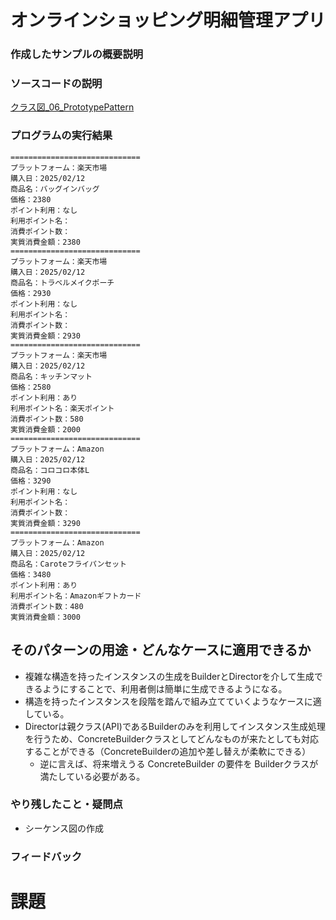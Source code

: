 # オンラインショッピング明細管理アプリ

### 作成したサンプルの概要説明

### ソースコードの説明
[クラス図_06_PrototypePattern](https://app.diagrams.net/#G1tgGOTJkjeALWFz7hoxEG2k6krkbFmu5A#%7B%22pageId%22%3A%22Zm_nHQO0GAeqFS43771l%22%7D)

### プログラムの実行結果
```
=============================
プラットフォーム：楽天市場
購入日：2025/02/12
商品名：バッグインバッグ
価格：2380
ポイント利用：なし
利用ポイント名：
消費ポイント数：
実質消費金額：2380
=============================
プラットフォーム：楽天市場
購入日：2025/02/12
商品名：トラベルメイクポーチ
価格：2930
ポイント利用：なし
利用ポイント名：
消費ポイント数：
実質消費金額：2930
=============================
プラットフォーム：楽天市場
購入日：2025/02/12
商品名：キッチンマット
価格：2580
ポイント利用：あり
利用ポイント名：楽天ポイント
消費ポイント数：580
実質消費金額：2000
=============================
プラットフォーム：Amazon
購入日：2025/02/12
商品名：コロコロ本体L
価格：3290
ポイント利用：なし
利用ポイント名：
消費ポイント数：
実質消費金額：3290
=============================
プラットフォーム：Amazon
購入日：2025/02/12
商品名：Caroteフライパンセット
価格：3480
ポイント利用：あり
利用ポイント名：Amazonギフトカード
消費ポイント数：480
実質消費金額：3000

```

## そのパターンの用途・どんなケースに適用できるか
- 複雑な構造を持ったインスタンスの生成をBuilderとDirectorを介して生成できるようにすることで、利用者側は簡単に生成できるようになる。
- 構造を持ったインスタンスを段階を踏んで組み立てていくようなケースに適している。
- Directorは親クラス(API)であるBuilderのみを利用してインスタンス生成処理を行うため、ConcreteBuilderクラスとしてどんなものが来たとしても対応することができる（ConcreteBuilderの追加や差し替えが柔軟にできる）
  - 逆に言えば、将来増えうる ConcreteBuilder の要件を Builderクラスが満たしている必要がある。


### やり残したこと・疑問点
- シーケンス図の作成


### フィードバック


# 課題
